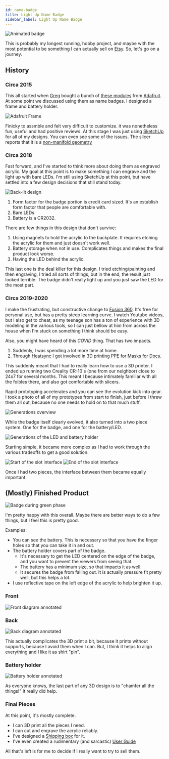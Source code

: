 ```yaml
---
id: name-badge
title: Light Up Name Badge
sidebar_label: Light Up Name Badge
---
```


![Animated badge](assets/badge-animation.gif)

This is probably my longest running, hobby project, and maybe with the most potential to be something I can actually sell on [Etsy](https://www.etsy.com).  So, let's go on a journey.

## History

### Circa 2015
This all started when [Greg](https://www.ohack.org) bought a bunch of [these modules](https://www.adafruit.com/product/1621) from [Adafruit](https://www.adafruit.com).  At some point we discussed using them as name badges.  I designed a frame and battery holder.  

![Adafruit Frame](assets/badge-adafruit-led-module-frame.png)

Finicky to assmble and felt very difficult to customize. it was nonetheless fun, useful and had positive reviews.  At this stage I was just using [SketchUp](https://www.sketchup.com/) for all of my designs.  You can even see some of the issues.  The slicer reports that it is a [non-manifold geometry](https://all3dp.com/2/non-manifold-edges/)

### Circa 2018

Fast forward, and I've started to think more about doing them as engraved acrylic.  My goal at this point is to make something I can engrave and the light up with bare LEDs.  I'm still using SketchUp at this point, but have settled into a few design decisions that still stand today.

![Back-lit design](assets/badge-back-lit-design.png)

1. Form factor for the badge portion is credit card sized.  It's an establish form factor that people are comfortable with.
2. Bare LEDs
3. Battery is a CR2032.

There are few things in this design that don't survive:

1.  Using magnets to hold the acrylic to the backplate.  It requires etching the acrylic for them and just doesn't work well.
2.  Battery storage when not in use.  Complicates things and makes the final product look worse.
3.  Having the LED behind the acrylic.

This last one is the deal killer for this design.  I tried etching/painting and then engraving, I tried all sorts of things, but in the end, the result just looked terrible.  The badge didn't really light up and you just saw the LED for the most part.

### Circa 2019-2020

I make the frustrating, but constructive change to [Fusion 360](https://www.autodesk.com/products/fusion-360/overview).  It's free for personal use, but has a pretty steep learning curve.  I watch Youtube videos, but I also get to cheat, as my teenage son has a ton of experience with 3D modeling in the various tools, so I can just bellow at him from across the house when I'm stuck on something I think should be easy.  

Also, you might have heard of this *COVID* thing.  That has two impacts.  

1. Suddenly, I was spending a lot more time at home.
2. Through [Heatsync](https://www.heatsynclabs.org) I got involved in 3D printing [PPE](https://www.osha.gov/personal-protective-equipment) for [Masks for Docs](https://masksfordocs.com/).  

This suddenly meant that I had to really learn how to use a 3D printer.  I ended up running two Creality CR-10's (one from our neighbor) close to 24x7 for several months.  This meant I because intimately familiar with all the foibles there, and also got comfortable with slicers.

Rapid prototyping accelerates and you can see the evolution kick into gear.  I took a photo of all of my prototypes from start to finish, just before I threw them all out, because no one needs to hold on to that much stuff.

![Generations overview](assets/badge-generations-overview.jpg)

While the badge itself clearly evolved, it also turned into a two piece system.  One for the badge, and one for the battery/LED.

![Generations of the LED and battery holder](assets/badge-battery-holder-generations.jpg)

Starting simple, it became more complex as I had to work through the various tradeoffs to get a good solution.

![Start of the slot interface](assets/badge-battery-slot-beginning.jpg)
![End of the slot interface](assets/badge-battery-slot-final.jpg)

Once I had two pieces, the interface between them became equally important.

## (Mostly) Finished Product

![Badge during green phase](assets/badge-green-smaller.png)

I'm pretty happy with this overall.  Maybe there are better ways to do a few things, but I feel this is pretty good.

Examples:
* You can see the battery.  This is necessary so that you have the finger holes so that you can take it in and out.
* The battery holder covers part of the badge.  
  * It's necessary to get the LED centered on the edge of the badge, and you want to prevent the viewers from seeing that.  
  * The battery has a minimum size, so that impacts it as well.
  * It secures the badge from falling out.  It is actually pressure fit pretty well, but this 
helps a lot.
* I use reflective tape on the left edge of the acrylic to help brighten it up.

### Front
![Front diagram annotated](assets/badge-annotated-front.png)	

### Back
![Back diagram annotated](assets/badge-annotated-back.png)	

This actually complicates the 3D print a bit, because it prints without supports, because I avoid them when I can. But, I think it helps to align everything and I like it as shirt "pin".  

### Battery holder
![Battery holder annotated](assets/badge-annotated-holder.png)

As everyone knows, the last part of any 3D design is to "chamfer all the things!"  It really did help.  

### Final Pieces
At this point, it's mostly complete.  

* I can 3D print all the pieces I need.  
* I can cut and engrave the acrylic reliably.
* I've designed a [Shipping box](shipping-box.md) for it.
* I've even created a rudimentary (and sarcastic) [User Guide](https://docs.google.com/document/d/1iJHpS938YActAiaLbJMJxlZzPNfw25qkCCf06TzlLQA/edit?usp=sharing)

All that's left is for me to decide if I really want to try to sell them.
